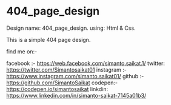 # 404_page_design
Design name: 404_page_design.
using: Html & Css.

This is a simple 404 page design. 

find me on:-

facebook :- https://web.facebook.com/simanto.saikat.1/
twitter: https://twitter.com/Simantosaikat01
instagram :- https://www.instagram.com/simanto.saikat01/
github :- https://github.com/SimantoSaikat
codepen:- https://codepen.io/simantosaikat
linkdin: https://www.linkedin.com/in/simanto-saikat-7145a01b3/
